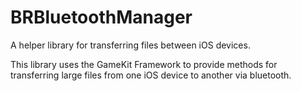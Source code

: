 BRBluetoothManager
==================

A helper library for transferring files between iOS devices. 

This library uses the GameKit Framework to provide methods for transferring large files from one iOS device to another via bluetooth.

